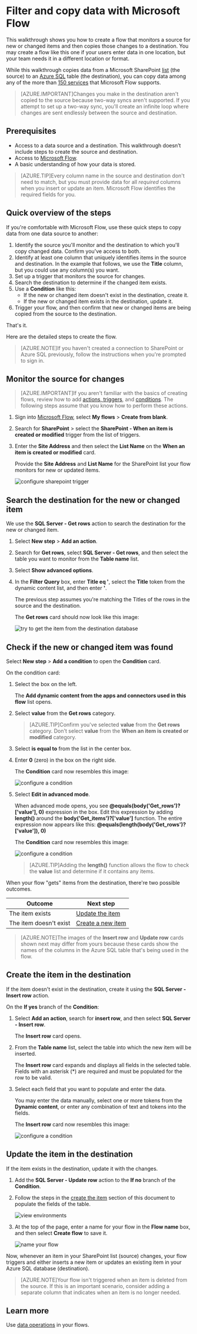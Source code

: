 <properties
    pageTitle="Filter and copy data | Microsoft Flow"
    description="Learn to filter and copy data from a source to a destination with Microsoft Flow"
    services=""
    suite="flow"
    documentationCenter="na"
    authors="MSFTMan"
    manager="anneta"
    editor=""
    tags=""/>

<tags
   ms.service="flow"
   ms.devlang="na"
   ms.topic="article"
   ms.tgt_pltfrm="na"
   ms.workload="na"
   ms.date="09/18/2017"
   ms.author="deonhe"/>

# Filter and copy data with Microsoft Flow

This walkthrough shows you how to create a flow that monitors a source for new or changed items and then copies those changes to a destination. You may create a flow like this one if your users enter data in one location, but your team needs it in a different location or format.

While this walkthrough copies data from a Microsoft SharePoint [list](https://support.office.com/en-us/article/SharePoint-lists-I-An-introduction-f11cd5fe-bc87-4f9e-9bfe-bbd87a22a194) (the source) to an [Azure SQL](https://docs.microsoft.com/azure/sql-database/sql-database-technical-overview) table (the destination), you can copy data among any of the more than [150 services](https://flow.microsoft.com/connectors/) that Microsoft Flow supports.

>[AZURE.IMPORTANT]Changes you make in the destination aren't copied to the source because two-way syncs aren't supported. If you attempt to set up a two-way sync, you'll create an infinite loop where changes are sent endlessly between the source and destination.

## Prerequisites

- Access to a data source and a destination. This walkthrough doesn’t include steps to create the source and destination.
- Access to [Microsoft Flow](https://flow.microsoft.com).
- A basic understanding of how your data is stored.

>[AZURE.TIP]Every column name in the source and destination don't need to match, but you must provide data for all *required* columns when you insert or update an item. Microsoft Flow identifies the required fields for you.

## Quick overview of the steps

If you're comfortable with Microsoft Flow, use these quick steps to copy data from one data source to another:

1. Identify the source you'll monitor and the destination to which you'll copy changed data. Confirm you've access to both.
1. Identify at least one column that uniquely identifies items in the source and destination. In the example that follows, we use the **Title** column, but you could use any column(s) you want.
1. Set up a trigger that monitors the source for changes.
1. Search the destination to determine if the changed item exists.
1. Use a **Condition** like this:
    - If the new or changed item doesn't exist in the destination, create it.
    - If the new or changed item exists in the destination, update it.
1. Trigger your flow, and then confirm that new or changed items are being copied from the source to the destination.

That's it.

Here are the detailed steps to create the flow.

>[AZURE.NOTE]If you haven't created a connection to SharePoint or Azure SQL previously, follow the instructions when you're prompted to sign in.

## Monitor the source for changes

>[AZURE.IMPORTANT]If you aren't familiar with the basics of creating flows, review how to add [actions, triggers](multi-step-logic-flow.md#add-another-action), and [conditions](add-a-condition.md). The following steps assume that you know how to perform these actions.

1. Sign into [Microsoft Flow](https://flow.microsoft.com), select **My flows** > **Create from blank**.
1. Search for **SharePoint** > select the **SharePoint - When an item is created or modified** trigger from the list of triggers.

1. Enter the **Site Address** and then select the **List Name** on the **When an item is created or modified** card.

    Provide the **Site Address** and **List Name** for the SharePoint list your flow monitors for new or updated items.

    ![configure sharepoint trigger](media/odata-filters/configure-sharepoint-trigger.png)

## Search the destination for the new or changed item

We use the **SQL Server - Get rows** action to search the destination for the new or changed item.

1. Select **New step** > **Add an action**.
1. Search for **Get rows**, select **SQL Server - Get rows**, and then select the table you want to monitor from the **Table name** list.
1. Select **Show advanced options**.
1. In the **Filter Query** box, enter **Title eq '**, select the **Title** token from the dynamic content list, and then enter **'**.

    The previous step assumes you're matching the Titles of the rows in the source and the destination.

    The **Get rows** card should now look like this image:

    ![try to get the item from the destination database](media/odata-filters/configure-sql-get-rows-action.png)

## Check if the new or changed item was found

Select **New step** > **Add a condition** to open the **Condition** card.

On the condition card:

1. Select the box on the left.

    The **Add dynamic content from the apps and connectors used in this flow** list opens.

1. Select **value** from the **Get rows** category.

    >[AZURE.TIP]Confirm you've selected **value** from the **Get rows** category. Don't select **value** from the **When an item is created or modified** category.

1. Select **is equal to** from the list in the center box.

1. Enter **0** (zero) in the box on the right side.

    The **Condition** card now resembles this image:

    ![configure a condition](media/odata-filters/configure-condition.png)

1. Select **Edit in advanced mode**.

    When advanced mode opens, you see **@equals(body('Get_rows')?['value'], 0)** expression in the box. Edit this expression by adding **length()** around the **body('Get_items')?['value']** function. The entire expression now appears like this: **@equals(length(body('Get_rows')?['value']), 0)**

    The **Condition** card now resembles this image:

    ![configure a condition](media/odata-filters/configure-condition-add-length.png)

    >[AZURE.TIP]Adding the **length()** function allows the flow to check the **value** list and determine if it contains any items.

When your flow "gets" items from the destination, there're two possible outcomes.

|Outcome|Next step|
|-------|---------|
|The item exists|[Update the item](odata-filters.md#update-the-item-in-the-destination)|
|The item doesn't exist|[Create a new item](odata-filters.md#create-the-item-in-the-destination)|

>[AZURE.NOTE]The images of the **Insert row** and **Update row** cards shown next may differ from yours because these cards show the names of the columns in the Azure SQL table that's being used in the flow.

## Create the item in the destination

If the item doesn't exist in the destination, create it using the **SQL Server - Insert row** action.

On the **If yes** branch of the **Condition**:

1. Select **Add an action**, search for **insert row**, and then select **SQL Server - Insert row**.

    The **Insert row** card opens.

1. From the **Table name** list, select the table into which the new item will be inserted.

    The **Insert row** card expands and displays all fields in the selected table. Fields with an asterisk (*) are required and must be populated for the row to be valid.

1. Select each field that you want to populate and enter the data.

    You may enter the data manually, select one or more tokens from the **Dynamic content**, or enter any combination of text and tokens into the fields.

    The **Insert row** card now resembles this image:

    ![configure a condition](media/odata-filters/insert-row.png)

## Update the item in the destination

If the item exists in the destination, update it with the changes.

1. Add the **SQL Server - Update row** action to the **If no** branch of the **Condition**.
1. Follow the steps in the [create the item](odata-filters.md#create-the-item-in-the-destination) section of this document to populate the fields of the table.

    ![view environments](media/odata-filters/update-row.png)

1. At the top of the page, enter a name for your flow in the **Flow name** box, and then select **Create flow** to save it.

    ![name your flow](media/odata-filters/give-the-flow-a-name.png)

Now, whenever an item in your SharePoint list (source) changes, your flow triggers and either inserts a new item or updates an existing item in your Azure SQL database (destination).

>[AZURE.NOTE]Your flow isn't triggered when an item is deleted from the source. If this is an important scenario, consider adding a separate column that indicates when an item is no longer needed.

## Learn more

Use [data operations](data-operations.md) in your flows.

